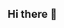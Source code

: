 ## Hi there 👋

<!--[![An image of @codezmanoj's Holopin badges, which is a link to view their full Holopin profile](https://holopin.me/codezmanoj)](https://holopin.io/@codezmanoj)

**CodeZManoj/codezmanoj** is a ✨ _special_ ✨ repository because its `README.md` (this file) appears on your GitHub profile.

Here are some ideas to get you started:

- 🔭 I’m currently working on ...
- 🌱 I’m currently learning ...
- 👯 I’m looking to collaborate on ...
- 🤔 I’m looking for help with ...
- 💬 Ask me about ...
- 📫 How to reach me: ...
- 😄 Pronouns: ...
- ⚡ Fun fact: ...
-->
